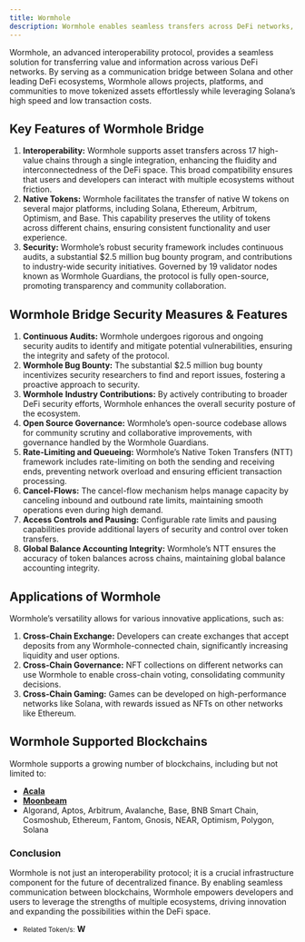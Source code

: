 ```yaml
---
title: Wormhole
description: Wormhole enables seamless transfers across DeFi networks, enhancing interoperability, security for tokenized assets on multiple blockchains.
---
```


Wormhole, an advanced interoperability protocol, provides a seamless solution for transferring value and information across various DeFi networks. By serving as a communication bridge between Solana and other leading DeFi ecosystems, Wormhole allows projects, platforms, and communities to move tokenized assets effortlessly while leveraging Solana’s high speed and low transaction costs.

## Key Features of Wormhole Bridge

1. **Interoperability:** Wormhole supports asset transfers across 17 high-value chains through a single integration, enhancing the fluidity and interconnectedness of the DeFi space. This broad compatibility ensures that users and developers can interact with multiple ecosystems without friction.
2. **Native Tokens:** Wormhole facilitates the transfer of native W tokens on several major platforms, including Solana, Ethereum, Arbitrum, Optimism, and Base. This capability preserves the utility of tokens across different chains, ensuring consistent functionality and user experience.
3. **Security:** Wormhole’s robust security framework includes continuous audits, a substantial $2.5 million bug bounty program, and contributions to industry-wide security initiatives. Governed by 19 validator nodes known as Wormhole Guardians, the protocol is fully open-source, promoting transparency and community collaboration.

## Wormhole Bridge Security Measures &amp; Features

1. **Continuous Audits:** Wormhole undergoes rigorous and ongoing security audits to identify and mitigate potential vulnerabilities, ensuring the integrity and safety of the protocol.
2. **Wormhole Bug Bounty:** The substantial $2.5 million bug bounty incentivizes security researchers to find and report issues, fostering a proactive approach to security.
3. **Wormhole** **Industry Contributions:** By actively contributing to broader DeFi security efforts, Wormhole enhances the overall security posture of the ecosystem.
4. **Open Source Governance:** Wormhole’s open-source codebase allows for community scrutiny and collaborative improvements, with governance handled by the Wormhole Guardians.
5. **Rate-Limiting and Queueing:** Wormhole’s Native Token Transfers (NTT) framework includes rate-limiting on both the sending and receiving ends, preventing network overload and ensuring efficient transaction processing.
6. **Cancel-Flows:** The cancel-flow mechanism helps manage capacity by canceling inbound and outbound rate limits, maintaining smooth operations even during high demand.
7. **Access Controls and Pausing:** Configurable rate limits and pausing capabilities provide additional layers of security and control over token transfers.
8. **Global Balance Accounting Integrity:** Wormhole’s NTT ensures the accuracy of token balances across chains, maintaining global balance accounting integrity.

## Applications of Wormhole

Wormhole’s versatility allows for various innovative applications, such as:

1. **Cross-Chain Exchange:** Developers can create exchanges that accept deposits from any Wormhole-connected chain, significantly increasing liquidity and user options.
2. **Cross-Chain Governance:** NFT collections on different networks can use Wormhole to enable cross-chain voting, consolidating community decisions.
3. **Cross-Chain Gaming:** Games can be developed on high-performance networks like Solana, with rewards issued as NFTs on other networks like Ethereum.

Wormhole Supported Blockchains
------------------------------

Wormhole supports a growing number of blockchains, including but not limited to:

- [**Acala**](https://dablock.com/dapps/acala-network/)
- [**Moonbeam**](https://dablock.com/dapps/moonbeam-network/)
- Algorand, Aptos, Arbitrum, Avalanche, Base, BNB Smart Chain, Cosmoshub, Ethereum, Fantom, Gnosis, NEAR, Optimism, Polygon, Solana

### Conclusion

Wormhole is not just an interoperability protocol; it is a crucial infrastructure component for the future of decentralized finance. By enabling seamless communication between blockchains, Wormhole empowers developers and users to leverage the strengths of multiple ecosystems, driving innovation and expanding the possibilities within the DeFi space.

- <small>Related Token/s:</small> **W**
